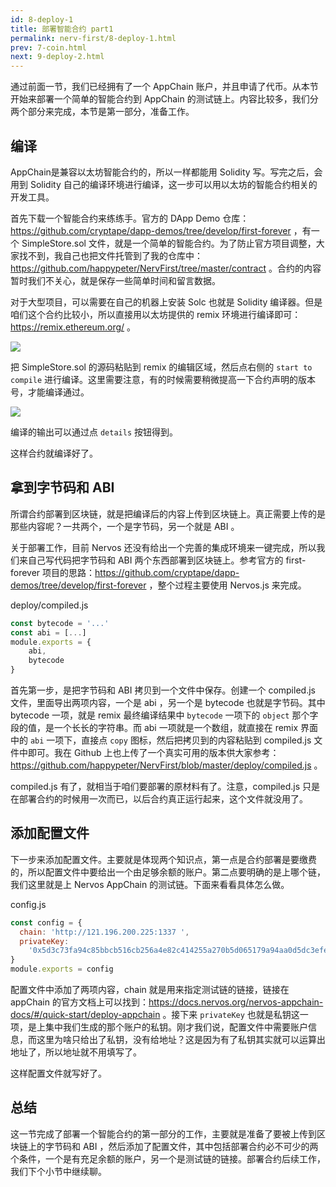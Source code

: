 ```yaml
---
id: 8-deploy-1
title: 部署智能合约 part1
permalink: nerv-first/8-deploy-1.html
prev: 7-coin.html
next: 9-deploy-2.html
---
```


通过前面一节，我们已经拥有了一个 AppChain 账户，并且申请了代币。从本节开始来部署一个简单的智能合约到 AppChain 的测试链上。内容比较多，我们分两个部分来完成，本节是第一部分，准备工作。

## 编译

 AppChain是兼容以太坊智能合约的，所以一样都能用 Solidity 写。写完之后，会用到 Solidity 自己的编译环境进行编译，这一步可以用以太坊的智能合约相关的开发工具。

首先下载一个智能合约来练练手。官方的 DApp Demo 仓库：https://github.com/cryptape/dapp-demos/tree/develop/first-forever ，有一个 SimpleStore.sol 文件，就是一个简单的智能合约。为了防止官方项目调整，大家找不到，我自己也把文件托管到了我的仓库中：https://github.com/happypeter/NervFirst/tree/master/contract 。合约的内容暂时我们不关心，就是保存一些简单时间和留言数据。

对于大型项目，可以需要在自己的机器上安装 Solc 也就是 Solidity 编译器。但是咱们这个合约比较小，所以直接用以太坊提供的 remix 环境进行编译即可：https://remix.ethereum.org/ 。

![](https://img.haoqicat.com/2018091203.jpg)

把 SimpleStore.sol 的源码粘贴到 remix 的编辑区域，然后点右侧的 `start to compile` 进行编译。这里需要注意，有的时候需要稍微提高一下合约声明的版本号，才能编译通过。

![](https://img.haoqicat.com/2018091204.jpg)

编译的输出可以通过点 `details` 按钮得到。

这样合约就编译好了。

## 拿到字节码和 ABI

所谓合约部署到区块链，就是把编译后的内容上传到区块链上。真正需要上传的是那些内容呢？一共两个，一个是字节码，另一个就是 ABI 。

关于部署工作，目前 Nervos 还没有给出一个完善的集成环境来一键完成，所以我们来自己写代码把字节码和 ABI 两个东西部署到区块链上。参考官方的 first-forever 项目的思路：https://github.com/cryptape/dapp-demos/tree/develop/first-forever ，整个过程主要使用 Nervos.js 来完成。

deploy/compiled.js

```js
const bytecode = '...'
const abi = [...]
module.exports = {
    abi,
    bytecode
}
```

首先第一步，是把字节码和 ABI 拷贝到一个文件中保存。创建一个 compiled.js 文件，里面导出两项内容，一个是 abi ，另一个是 bytecode 也就是字节码。其中 bytecode 一项，就是 remix 最终编译结果中 `bytecode` 一项下的 `object` 那个字段的值，是一个长长的字符串。而 abi 一项就是一个数组，就直接在 remix 界面中的 `abi` 一项下，直接点 `copy` 图标，然后把拷贝到的内容粘贴到 compiled.js 文件中即可。我在 Github 上也上传了一个真实可用的版本供大家参考：https://github.com/happypeter/NervFirst/blob/master/deploy/compiled.js 。

compiled.js 有了，就相当于咱们要部署的原材料有了。注意，compiled.js 只是在部署合约的时候用一次而已，以后合约真正运行起来，这个文件就没用了。

## 添加配置文件

下一步来添加配置文件。主要就是体现两个知识点，第一点是合约部署是要缴费的，所以配置文件中要给出一个由足够余额的账户。第二点要明确的是上哪个链，我们这里就是上 Nervos AppChain 的测试链。下面来看看具体怎么做。

config.js

```js
const config = {
  chain: 'http://121.196.200.225:1337 ',
  privateKey:
    '0x5d3c73fa94c85bbcb516cb256a4e82c414255a270b5d065179a94aa0d5dc3efe'
}
module.exports = config
```

配置文件中添加了两项内容，chain 就是用来指定测试链的链接，链接在 appChain 的官方文档上可以找到：https://docs.nervos.org/nervos-appchain-docs/#/quick-start/deploy-appchain 。接下来 `privateKey` 也就是私钥这一项，是上集中我们生成的那个账户的私钥。刚才我们说，配置文件中需要账户信息，而这里为啥只给出了私钥，没有给地址？这是因为有了私钥其实就可以运算出地址了，所以地址就不用填写了。

这样配置文件就写好了。

## 总结

这一节完成了部署一个智能合约的第一部分的工作，主要就是准备了要被上传到区块链上的字节码和 ABI ，然后添加了配置文件，其中包括部署合约必不可少的两个条件，一个是有充足余额的账户，另一个是测试链的链接。部署合约后续工作，我们下个小节中继续聊。
